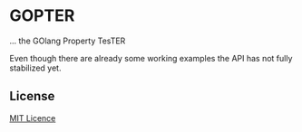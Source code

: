 # GOPTER

... the GOlang Property TesTER

Even though there are already some working examples the API has not fully stabilized yet.

## License

[MIT Licence](http://opensource.org/licenses/MIT)